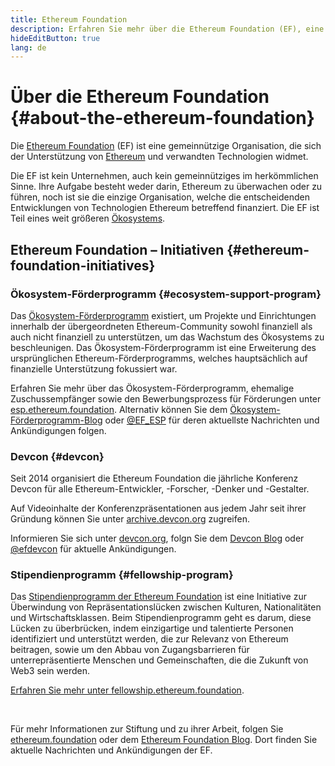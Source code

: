 ```yaml
---
title: Ethereum Foundation
description: Erfahren Sie mehr über die Ethereum Foundation (EF), eine gemeinnützige Organisation, die sich der Förderung von Ethereum und verwandten Technologien widmet.
hideEditButton: true
lang: de
---
```


# Über die Ethereum Foundation \{#about-the-ethereum-foundation}

<Logo/>

Die [Ethereum Foundation](http://ethereum.foundation/) (EF) ist eine gemeinnützige Organisation, die sich der Unterstützung von [Ethereum](/what-is-ethereum/) und verwandten Technologien widmet.

Die EF ist kein Unternehmen, auch kein gemeinnütziges im herkömmlichen Sinne. Ihre Aufgabe besteht weder darin, Ethereum zu überwachen oder zu führen, noch ist sie die einzige Organisation, welche die entscheidenden Entwicklungen von Technologien Ethereum betreffend finanziert. Die EF ist Teil eines weit größeren [Ökosystems](/community/).

## Ethereum Foundation – Initiativen \{#ethereum-foundation-initiatives}

### Ökosystem-Förderprogramm \{#ecosystem-support-program}

Das [Ökosystem-Förderprogramm](https://esp.ethereum.foundation/) existiert, um Projekte und Einrichtungen innerhalb der übergeordneten Ethereum-Community sowohl finanziell als auch nicht finanziell zu unterstützen, um das Wachstum des Ökosystems zu beschleunigen. Das Ökosystem-Förderprogramm ist eine Erweiterung des ursprünglichen Ethereum-Förderprogramms, welches hauptsächlich auf finanzielle Unterstützung fokussiert war.

Erfahren Sie mehr über das Ökosystem-Förderprogramm, ehemalige Zuschussempfänger sowie den Bewerbungsprozess für Förderungen unter [esp.ethereum.foundation](https://esp.ethereum.foundation/). Alternativ können Sie dem [Ökosystem-Förderprogramm-Blog](https://blog.ethereum.org/category/ecosystem-support-program/) oder [@EF_ESP](https://twitter.com/EF_ESP) für deren aktuellste Nachrichten und Ankündigungen folgen.

### Devcon \{#devcon}

Seit 2014 organisiert die Ethereum Foundation die jährliche Konferenz Devcon für alle Ethereum-Entwickler, -Forscher, -Denker und -Gestalter.

Auf Videoinhalte der Konferenzpräsentationen aus jedem Jahr seit ihrer Gründung können Sie unter [archive.devcon.org](https://archive.devcon.org/) zugreifen.

Informieren Sie sich unter [devcon.org](https://devcon.org/), folgn Sie dem [Devcon Blog](https://devcon.org/en/blogs/) oder [@efdevcon](https://twitter.com/EFDevcon) für aktuelle Ankündigungen.

### Stipendienprogramm \{#fellowship-program}

Das [Stipendienprogramm der Ethereum Foundation](https://fellowship.ethereum.foundation/) ist eine Initiative zur Überwindung von Repräsentationslücken zwischen Kulturen, Nationalitäten und Wirtschaftsklassen. Beim Stipendienprogramm geht es darum, diese Lücken zu überbrücken, indem einzigartige und talentierte Personen identifiziert und unterstützt werden, die zur Relevanz von Ethereum beitragen, sowie um den Abbau von Zugangsbarrieren für unterrepräsentierte Menschen und Gemeinschaften, die die Zukunft von Web3 sein werden.

[Erfahren Sie mehr unter fellowship.ethereum.foundation](https://fellowship.ethereum.foundation/).

<br/>

Für mehr Informationen zur Stiftung und zu ihrer Arbeit, folgen Sie [ethereum.foundation](http://ethereum.foundation/) oder dem [Ethereum Foundation Blog](https://blog.ethereum.org/). Dort finden Sie aktuelle Nachrichten und Ankündigungen der EF.
